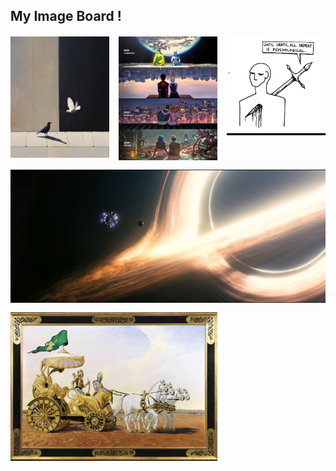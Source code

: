 ## My Image Board !

<style>
  .image-grid {
    display: grid;
    grid-template-columns: repeat(3, 1fr);
    grid-gap: 15px;
    margin: 20px 0;
  }
  
  .image-item {
    width: 100%;
    overflow: hidden;
  }
  
  .image-item.wide {
    grid-column: span 3; /* Make wide images span all 3 columns */
  }
  
  .image-item.medium {
    grid-column: span 2; /* Make medium-width images span 2 columns */
  }
  
  .image-item img {
    width: 100%;
    height: auto;
    display: block;
    transition: transform 0.3s ease;
  }
  
  .image-item img:hover {
    transform: scale(1.02);
  }
  
  /* Responsive adjustments */
  @media (max-width: 768px) {
    .image-grid {
      grid-template-columns: repeat(2, 1fr);
    }
    
    .image-item.wide {
      grid-column: span 2; /* On medium screens, wide images span 2 columns */
    }
    
    .image-item.medium {
      grid-column: span 2; /* On medium screens, medium images span 2 columns */
    }
  }
  
  @media (max-width: 480px) {
    .image-grid {
      grid-template-columns: 1fr;
    }
    
    .image-item.wide,
    .image-item.medium {
      grid-column: span 1; /* On small screens, all images take full width */
    }
  }
</style>

<div class="image-grid">
  <div class="image-item">
    <img src="/posts/1.jpg" alt="Image 1" title="Image 1">
  </div>
  <div class="image-item">
    <img src="/posts/2.jpg" alt="Image 2" title="Image 2">
  </div>
  <div class="image-item">
    <img src="/posts/4.jpg" alt="Image 4" title="Image 4">
  </div>
  <div class="image-item wide">
    <img src="/posts/3.png" alt="Image 3" title="Image 3">
  </div>
  <div class="image-item medium">
    <img src="/posts/Partha-Sarathi-scaled.jpg" alt="Image 5" title="Image 5">
  </div>

  <!-- Medium width image example:
  <div class="image-item medium">
    <img src="/posts/5.jpg" alt="Image 5" title="Image 5">
  </div>
  -->
</div>
